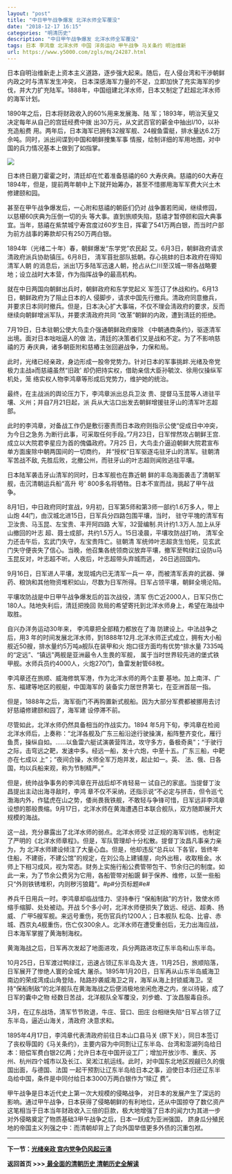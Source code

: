 ```yaml
---
layout: "post"
title: "中日甲午战争爆发 北洋水师全军覆没"
date: "2018-12-17 16:15"
categories: "明清历史"
description: "中日甲午战争爆发 北洋水师全军覆没"
tags: 日本 李鸿章 北洋水师 中国 洋务运动 甲午战争 马关条约 明治维新
url: https://www.y5000.com/zgls/mq/24287.html
---
```






日本自明治维新走上资本主义道路，逐步强大起来。随后，在人侵台湾和干渉朝鲜内政之时与清军发生冲突，
日本深感海军力量的不足，立即加快了充实海军的步伐，并大力扩充陆军。1888年，中国组建北洋水师，日本又制定了赶超北洋水师的海军计划。

1890年之后，日本将财政收入的60%用来发展海、陆 军；1893年，明治天皇又决定每年从自己的宫廷经费中拨
出30万元，从文武百官的薪金中抽出l/10，以补充造船费
用。两年后，日本海军已拥有32艘军舰、24艘鱼雷艇，排水量达6.2万佘吨。同时，派出间谍到中国和朝鲜捜集军事
情报，绘制详细的军用地图，对中国的兵力情况基本上做到了如指掌。

![](https://img.y5000.com/uploads/allimg/170725/8-1FH5150020264.jpg)

日本终日磨刀霍霍之时，清廷却在忙着准备慈禧的60
大寿庆典。慈禧的60大寿在1894年，但是，提前两年朝中上下就开始筹办，甚至不惜挪用海军军费大兴土木修建颐和园。

甚至在甲午战争爆发后，一心附和慈禧的朝臣们仍对 战争置若罔闻，继续修园，以慈椹60庆典为压倒一切的头
等大事。直到旅顺失陷，慈禧才暂停颐和园大典事宜。当年，慈禧在紫禁城宁寿宫度过60岁生日，挥霍了541万两白银，而当时户部为前方战事的筹款却只有250万两白银。

1894年（光绪二十年）春，朝鲜爆发“东学党”农民起 艾。6月3日，朝鲜政府请求清政府派兵协助镇压。6月8日，
淸军苜批部队抵朝。存心挑蚌的日本政府在得知清军人朝
的消息后，派出1万多陆军迅速人朝，抢占从仁川至汉城一带各战略要地；设立战时大本营，作为指挥战争的最高机构。

就在中日两国向朝鲜出兵时，朝鲜政府和东学党起义 军签订了休战和约。6月13日，朝鲜政府为了阻止日本的人
侵脚步，请求中国先行撤兵。清政府同意撤兵，并要求日本同时撤兵。但是，日本决心扩大事端，不仅不理会淸政府的要求，反而继续向朝鲜增派军队，并要求淸政府共同
“改革”朝鲜的内政，遭到淸廷的拒绝。

7月19日，日本驻朝公使大鸟圭介强通朝鲜政府废除 《中朝通商条约》，驱逐清军出境。面对日本咄咄逼人的做 法，清廷的决策者们又是战和不定。为了不影响慈禧的万
寿庆典，诸多朝臣附和慈樁主张回避战争，力保和局。

此时，光绪已经亲政，身边形成一股帝党势力。针对日本的军事挑衅.光绪及帝党极力主战a而慈禧虽然“旧政' 却仍把持实权，借助亲信大臣孙毓汶、徐用仪操纵军机处，笼
络实权人物李鸿章等形成后党势力，维护她的统治。

最终，在主战派的舆论压力下，李鸿章派出总兵卫汝 贵、提督马玉昆等人进驻平壤、义州；并自7月21日起，派 兵从大沽口出发去朝鲜增援驻牙山的清军叶志超部。

此时的李鸿章，对备战工作仍是敷衍塞责而日本政府则指示公使“促成日中冲突，为今日之急务.为断行此事，可采取任何手段。”7月23日，日军悍然攻占朝鲜王宫.成立以大院君李星应为首的傀儡政府。7月25
日，大鸟圭介逼迫朝鲜大院君宣布单方面废除中朝两国间的一切商约， 并“授权”日军驱逐屯驻牙山的清军。驻朝清军苦战不敌,
先胜后败，北撤公州，而驻牙山的叶志超则闻败逃往平壤。

日本陆军袭击牙山清军的同时，日本军舰也在靠近朝 鲜的丰岛海面袭击了清朝军舰，击沉清朝运兵船“高升 号' 800多名将牺牲。日本不宣而战，挑起了甲午战争。

8月1日，中日政府同时宣战，9月初，日军第5师和第3师一部约1.6万多人，带上山炮 44门，由汉城北进15日，日军兵分四路包围平壤，当时，
驻守平塊的清军有卫汝贵、马玉昆、左宝贵、丰开阿四路 大军，32营编制.共计约1.3万人.加上从牙山撤回的叶志
超、聂士成部，共约1.5万人。15日凌晨，平壤攻防战打响， 清军全力还击午后，玄武门失守，左宝贵阵亡。驻朝清
军统帅叶志超贪生怕死，见玄武门失守便丧失了信心。当晚，他召集各统领商议放弃平壤，撤军至鸭绿江设防u马玉昆反对，叶志超不听。人夜后，叶志超带头弃城而逃，
26日逃回国内。

9月16日，日军进人平壤，发现城内已无清军一兵一 卒，而被清军丢弃的武器、弹药、粮饷和其他物资堆积如山，尽数为日军所得。日军占领平壤，朝鲜全境沦陷。

平壤攻防战是中日甲午战争爆发后的旨次战役，清军 伤亡近2000人，日军只伤亡180人。陆地失利后，清廷把挽回
败局的希望寄托到北洋水师身上，希望在海战中取胜。

自兴办洋务运动30年来， 李鸿章把全部精力都放在了海 防建设上。中法战争之后，用3
年的时间发展北洋水师，到1888年12月.北洋水师正式成立，拥有大小船舰近50艘，排水量约5万吨a舰队在装甲和火 炮口径方面均有优势^排水量
7335吨的“定远”、“镇远"两舰是亚洲最令人生畏的军舰， 属于当时世界较先进的堡式铁甲舰。水师兵员约4000人，火炮270门，鱼雷发射管68枚。

李鸿章还在旅顺、威海修筑军港，作为北洋水师的两个主要 基地。加上南洋、广东、福建等地区的舰艇，中国海军的 装备实力居世界第七，在亚洲首屈一指。

但是，1888年之后，海军衙门不再购置新式舰船。因为大部分军费都被挪用去讨好慈禧修建颐和园了，海军建 设停滞不前。

尽管如此，北洋水师仍然具备相当的作战实力。1894
年5月下旬，李鸿章在检阅北洋水师后，上奏称：“北洋各舰及广东三船沿途行驶操演，船阵整齐变化，雁行鱼贯，操纵自如。……以鱼雷六艇试演袭营阵法，攻守多方，备极奇奥”；“于驶行之际，击穹远之靶，发速中多。经远一船，发十六炮，中至十五。广东三船，中靶亦在七成以
上”；“夜间合操，水师全军万炮并发，起止如一。英、 法、俄、日各国，均以兵船来观，称为节制精严。”

但是，统帅战争事务的李鸿章在开战后却不肯轻易一 试自己的家底。当提督丁汝昌提出主动出海寻敌时，李鸿
章不仅不采纳，还指示说“不必定与拼击，但令巡弋渤海内外，作猛虎在山之势，倭尚畏我铁舰，不敢轻与争锋可惜，日军远非李鸿章设想的那般畏缩。9月17日，北洋水师在黄海遭遇日本联合舰队，双方随即展开大规模的海战。

这一战，充分暴露出了北洋水师的弱点。北洋水师受 过正规的海军训练，也制定了严明的《北洋水师章程》。但是，军队管理却十分松散。提督丁汝昌凡事亲力亲为，为
北洋水师建设倾注了大量心血。但是，他却违反“总兵以
下各官，皆终年住船，不建衙，不建公馆”的规定，在刘公岛上建铺屋，向外出租，收取租金。水师上下相习成风，视为常态。财务上实施行船公费管带包干、节余归己的制度。如此一来，为了节余公费另为它用，各船管带对船覬
鲜于保养、维修，以至一些船只“外则铁锈堆积，内则秽污狼籍”。#p#分页标题#e#

养兵千日用兵一时。李鸿章却临战惜力、坚持奉行 “保船制敌”的方针，致使水师缩手缩脚、处处被动。开战 5个多小时，北洋水师便损失了致远、经远、超勇、扬威、
广甲5艘军舰。来远号重伤，死伤官兵约1200人；日本舰队
松岛、比睿、赤城、西京丸4舰重伤，伤亡仅300余人。北洋水师在遭受重创后，无力出海应战，日本海军掌握了黄海制海权。

黄海海战之后，日军再次发起了地面进攻，兵分两路进攻辽东半岛和山东半岛。

10月25日，日军渡过鸭绿江，迅速占领辽东半岛及大 连，11月25日，旅顺陷落，日军展开了惨绝人寰的全城大
屠杀。1895年1月20日，日军再从山东半岛威海卫南边的荣成湾成山角登陆，陆路抄袭威海卫之背，海军从海上封锁威海卫。坚持“保船制敌”的北洋舰队在黄海海战之后便消极地坐闲危港之内，坐以待毙，成了日军的囊中之物
经数日苦战，北洋舰队全军覆没，刘步蟾、丁汝昌服毒自杀。

3月，在辽东战场，清军节节败退，牛庄、营口、田庄 台相继失陷^日军占领了辽东半岛，逼近山海关，清政府 决意求和。

1895年4月17日，李鸿章代表清政府前往日本山口县马关
(原下关），同日本签订了丧权辱国的《马关条约》，主要内容为中同割让辽东半岛、台湾和澎湖列岛给日本：赔偿军费白银2亿两；允许日本在中国开设工厂；增加开放沙市、重庆、苏州、杭州四个城市以及长江、吴淞江航运线。此时，对中国东北地区觊觎已久的俄国出面，与德国、法国
一起干预割让辽东半岛给日本之事，迫使日本归还辽东半 岛给中国，条件是中同付给日本3000万两白银作为“赎辽 费”。

甲午战争是日本近代史上第一次大规模的侵略战争，
对日本的发展产生了深远的影响。通过甲午战争，日本获得了侵略朝鲜的有利地位，还从中国掠夺了数亿资产这笔相当于日本当年财政收入三倍的巨款，极大地增强了日本的闻力t为其进一步对外侵略奠定了物质基础3甲午战争之后，日本一跃成为亚洲强国，
跻身瓜分殖民地的帝国主义列强之中：而清朝却背上了向外国举借更多外债的沉重包袱。

* * *

**下一节：[光绪亲政 宫内党争仍风起云涌](https://www.y5000.com/zgls/mq/24288.html)**

**返回首页 >>>**[ **最全面的清朝历史 清朝历史全解读**](https://www.y5000.com/zgls/mq/24329.html)
